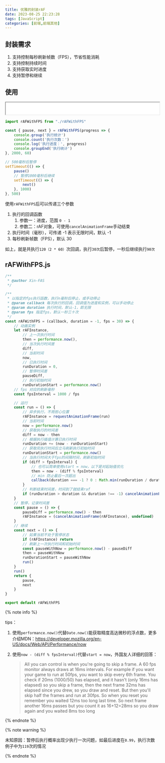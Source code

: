 ```yaml
---
title: 优雅的封装rAF
date: 2023-08-25 22:23:28
tags: [JavaScript]
categories: [前端,前端其他]
---
```


## 封装需求

1. 支持控制每秒刷新帧数（FPS），节省性能消耗
2. 支持控制持续时间
3. 支持获取实时进度
4. 支持暂停和继续

## 使用

<iframe src="/iframe/rAF封装函数演示.html" width='100%' height='40px'></iframe>

```js
import rAFWithFPS from "./rAFWithFPS"

const { pause, next } = rAFWithFPS(progress => {
    console.group('执行统计')
    console.count('执行次数：')
    console.log('执行进度：', progress)
    console.groupEnd('执行统计')
}, 2000, 60)

// 500毫秒后暂停
setTimeout(() => {
    pause()
    // 暂停1000毫秒后继续
    setTimeout(() => {
        next()
    }, 1000)
}, 500)
```

使用`rAFWithFPS`后可以传递三个参数

1. 执行的回调函数
   1. 参数一：进度，范围 `0 - 1`
   2. 参数二：rAF对象，可使用`cancelAnimationFrame`手动结束
2. 执行时间（毫秒），可传递 -1 表示无限时间，默认 -1
3. 每秒刷新帧数（FPS），默认 30

如上，就是共执行`120（2 * 60）`次回调，执行`30次`后暂停，一秒后继续执行`90次`

## rAFWithFPS.js

```js
/**
 * @author Xin-FAS
 */

/**
 * 以指定的fps执行函数，执行n毫秒后停止，或手动停止
 * @param callback 每次执行的回调，回调值为进度和实例，可以手动停止
 * @param duration 执行时间，默认-1，即无限
 * @param fps 指定fps，默认一秒三十次
 */
const rAFWithFPS = (callback, duration = -1, fps = 30) => {
    // 动画实例
    let rAFInstance,
        // 上一次执行时间
        then = performance.now(),
        // 当次执行时间差
        diff,
        // 当前时间
        now,
        // 已执行时间
        runDuration = 0,
        // 暂停时间差
        pauseDiff,
        // 执行初始时间
        runDurationStart = performance.now()
    // fps 对应的刷新毫秒
    const fpsInterval = 1000 / fps

    // 运行
    const run = () => {
        // 异步执行，不用担心位置
        rAFInstance = requestAnimationFrame(run)
        // 当前时间
        now = performance.now()
        // 获取执行的时间差
        diff = now - then
        // 根据执行插值计算已执行时间
        runDuration += (now - runDurationStart)
        // 获取完执行时间后立马刷新执行初始时间
        runDurationStart = performance.now()
        // 当执行时间大于fps的间隔时间，刷新初始时间
        if (diff > fpsInterval) {
            // 也可以简单使用start = now，以下是对起始值优化
            then = now - (diff % fpsInterval)
            // min 防止最后一次超出
            callback(duration === -1 ? 0 : Math.min(runDuration / duration, 1), rAFInstance)
        }
        // 判断结束时间差，时间到了就结束raf
        if (runDuration > duration && duration !== -1) cancelAnimationFrame(rAFInstance)
    }
    // 暂停，记录时间差
    const pause = () => {
        pauseDiff = performance.now() - then
        rAFInstance = (cancelAnimationFrame(rAFInstance), undefined)
    }
    // 继续
    const next = () => {
        // 如果当前不处于暂停状态
        if (rAFInstance) return
        // 刷新上一次执行时间和初始时间
        const pauseWithNow = performance.now() - pauseDiff
        then = pauseWithNow
        runDurationStart = pauseWithNow
        run()
    }
    run()
    return {
        pause,
        next
    }
}

export default rAFWithFPS
```

{% note info %}

tips：

1. 使用`performance.now()`代替`Date.now()`能获取精度高达微秒的浮点数，更多介绍MDN：https://developer.mozilla.org/en-US/docs/Web/API/Performance/now

2. 使用`now - (diff % fpsInterval)`代替`start = now`，外国友人详细的回答：

   > All you can control is when you're going to skip a frame. A 60 fps monitor always draws at 16ms intervals. For example if you want your game to run at 50fps, you want to skip every 6th frame. You check if 20ms (1000/50) has elapsed, and it hasn't (only 16ms has elapsed) so you skip a frame, then the next frame 32ms has elapsed since you drew, so you draw and reset. But then you'll skip half the frames and run at 30fps. So when you reset you remember you waited 12ms too long last time. So next frame another 16ms passes but you count it as 16+12=28ms so you draw again and you waited 8ms too long

{% endnote %}

{% note warning %}

未知原因：暂停后执行概率出现少执行一次问题，如最后进度在`0.99`，执行次数例子中为`119`次的情况

{% endnote %}

